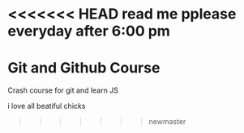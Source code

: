 <<<<<<< HEAD
read me pplease everyday after 6:00 pm
=======
# Git and Github Course

Crash course for git and learn JS

i love all beatiful chicks
>>>>>>> newmaster
